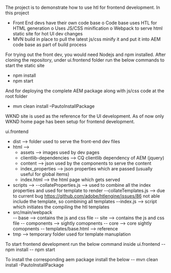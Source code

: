 The project is to demonstrate how to use htl for frontend development. 
In this project 
-	Front End devs have their own code base
o	Code base uses HTL for HTML generation
o	Uses JS/CSS minification
o	Webpack to serve html static site for hot UI dev changes
-	MVN build in place to pull the latest js/css minify it and put it into AEM code base as part of build process

For trying out the front dev, you would need Nodejs and npm installed.
After cloning the repository, under ui.frontend folder run the below commands to start the static site

-	npm install
-	npm start

And for deploying the complete AEM package along with js/css code at the root folder
-	mvn clean install –PautoInstallPackage 


WKND site is used as the reference for the UI development. As of now only WKND home page has been setup for frontend development.

ui.frontend 
  - dist    --> folder used to serve the front-end dev files
  - html    --> 
    - assets                  --> images used by dev pages
    - clientlib-dependencies  --> CQ clientlib dependency of AEM (jquery)
    - content                 --> json used by the components to serve the content
    - index_properties        --> json properties which are passed (usually useful for global items)
    - index.html              --> the html page which gets served
  - scripts --> 
    --collateProperties.js    --> used to combine all the index properties and used for template to render
    --collateTemplates.js     --> due to current bug https://github.com/adobe/htlengine/issues/86 not able include the template, so combining all templates
    --index.js                --> script which initiates the compiling the htl templates
  - src/main/webpack   
    -- base --> contains the js and css file
    -- site --> contains the js and css file 
    -- components --> sightly comopnents 
    -- core --> core sightly comopnents 
    -- templates/base.html --> reference 
  - tmp                       --> temporary folder used for template manuplation
  
 
To start frontend development run the below command inside ui.frontend
  -- npm install
  -- npm start

To install the corresponding aem package install the below
  -- mvn clean install -PautoInstallPackage
